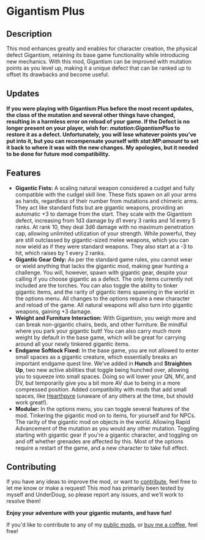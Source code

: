 # Gigantism Plus

## Description

This mod enhances greatly and enables for character creation, the physical defect Gigantism, retaining its base game functionality while introducing new mechanics. With this mod, Gigantism can be improved with mutation points as you level up, making it a unique defect that can be ranked up to offset its drawbacks and become useful.

## Updates

**If you were playing with Gigantism Plus before the most recent updates, the class of the mutation and several other things have changed, resulting in a harmless error on reload of your game. If the Defect is no longer present on your player, wish for: *mutation:GigantismPlus* to restore it as a defect. Unfortunately, you will lose whatever points you've put into it, but you can recompensate yourself with *stat:MP:amount* to set it back to where it was with the new changes. My apologies, but it needed to be done for future mod compatibility.**

## Features

- **Gigantic Fists:** A scaling natural weapon considered a cudgel and fully compatible with the cudgel skill line. These fists spawn on all your arms as hands, regardless of their number from mutations and chimeric arms. They act like standard fists but are gigantic weapons, providing an automatic +3 to damage from the start. They scale with the Gigantism defect, increasing from 1d3 damage by d1 every 3 ranks and 1d every 5 ranks. At rank 10, they deal 3d6 damage with no maximum penetration cap, allowing unlimited utilization of your strength. While powerful, they are still outclassed by gigantic-sized melee weapons, which you can now wield as if they were standard weapons. They also start at a -3 to hit, which raises by 1 every 2 ranks.
- **Gigantic Gear Only:** As per the standard game rules, you cannot wear or wield anything that lacks the gigantic mod, making gear hunting a challenge. You will, however, spawn with gigantic gear, despite your calling if you choose gigantic as a defect. The only items currently not included are the torches. You can also toggle the ability to tinker gigantic items, and the rarity of gigantic items spawning in the world in the options menu. All changes to the options require a new character and reload of the game. All natural weapons will also turn into gigantic weapons, gaining +3 damage.
- **Weight and Furniture Interaction:** With Gigantism, you weigh more and can break non-gigantic chairs, beds, and other furniture. Be mindful where you park your gigantic butt! You can also carry much more weight by default in the base game, which will be great for carrying around all your newly tinkered gigantic items.
- **Endgame Softlock Fixed:** In the base game, you are not allowed to enter small spaces as a gigantic creature, which essentially breaks an important endgame quest line. We've added in **Hunch** and **Straighten Up**, two new active abilities that toggle being hunched over, allowing you to squeeze into small spaces. Doing so will lower your QN, MV, and DV, but temporarily give you a bit more AV due to being in a more compressed position. Added compatibility with mods that add small spaces, like [Hearthpyre](https://steamcommunity.com/sharedfiles/filedetails/?id=1683847053) (unaware of any others at the time, but should work great!).
- **Modular:** In the options menu, you can toggle several features of the mod. Tinkering the gigantic mod on to items, for yourself and for NPCs. The rarity of the gigantic mod on objects in the world. Allowing Rapid Advancement of the mutation as you would any other mutation. Toggling starting with gigantic gear if you're a gigantic character, and toggling on and off whether grenades are affected by this. Most of the options require a restart of the game, and a new character to take full effect.

## Contributing

If you have any ideas to improve the mod, or want to [contribute](https://github.com/hyd-n-plyn-syt/Gigantism-Plus), feel free to let me know or make a request! This mod has primarily been tested by myself and UnderDoug, so please report any issues, and we'll work to resolve them!

**Enjoy your adventure with your gigantic mutants, and have fun!**

If you'd like to contribute to any of my [public mods](https://github.com/hyd-n-plyn-syt?tab=repositories), or [buy me a coffee](https://ko-fi.com/hydnplynsyt), feel free!
